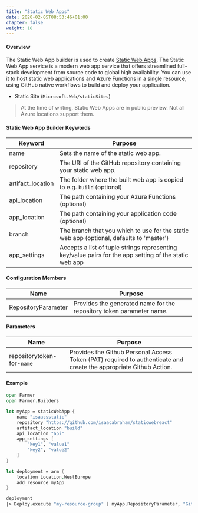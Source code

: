 ```yaml
---
title: "Static Web Apps"
date: 2020-02-05T08:53:46+01:00
chapter: false
weight: 18
---
```


#### Overview
The Static Web App builder is used to create [Static Web Apps](https://azure.microsoft.com/en-us/services/app-service/static/). The Static Web App service is a modern web app service that offers streamlined full-stack development from source code to global high availability. You can use it to host static web applications and Azure Functions in a single resource, using GitHub native workflows to build and deploy your application.

* Static Site (`Microsoft.Web/staticSites`)

> At the time of writing, Static Web Apps are in public preview. Not all Azure locations support them.

#### Static Web App Builder Keywords
| Keyword | Purpose |
|-|-|
| name | Sets the name of the static web app. |
| repository | The URI of the GitHub repository containing your static web app. |
| artifact_location | The folder where the built web app is copied to e.g. `build` (optional) |
| api_location | The path containing your Azure Functions (optional) |
| app_location | The path containing your application code (optional) |
| branch | The branch that you which to use for the static web app (optional, defaults to 'master') |
| app_settings | Accepts a list of tuple strings representing key/value pairs for the app setting of the static web app |

#### Configuration Members
| Name | Purpose |
|-|-|
| RepositoryParameter | Provides the generated name for the repository token parameter name.

#### Parameters
| Name | Purpose |
|-|-|
| repositorytoken-for-`name` | Provides the Github Personal Access Token (PAT) required to authenticate and create the appropriate Github Action. |

#### Example

```fsharp
open Farmer
open Farmer.Builders

let myApp = staticWebApp {
    name "isaacsstatic"
    repository "https://github.com/isaacabraham/staticwebreact"
    artifact_location "build"
    api_location "api"
    app_settings [
        "key1", "value1"
        "key2", "value2"
    ]
}

let deployment = arm {
    location Location.WestEurope
    add_resource myApp
}

deployment
|> Deploy.execute "my-resource-group" [ myApp.RepositoryParameter, "Github personal access token goes here..." ]

```
